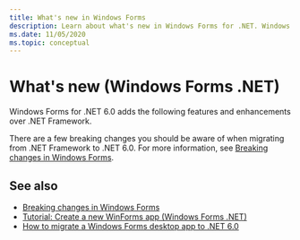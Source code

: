 ```yaml
---
title: What's new in Windows Forms
description: Learn about what's new in Windows Forms for .NET. Windows Forms. .NET provides new features and enhancements over .NET Framework.
ms.date: 11/05/2020
ms.topic: conceptual
---
```


# What's new (Windows Forms .NET)

Windows Forms for .NET 6.0 adds the following features and enhancements over .NET Framework.

There are a few breaking changes you should be aware of when migrating from .NET Framework to .NET 6.0. For more information, see [Breaking changes in Windows Forms](/dotnet/core/compatibility/winforms).


## See also

- [Breaking changes in Windows Forms](/dotnet/core/compatibility/winforms)
- [Tutorial: Create a new WinForms app (Windows Forms .NET)](../get-started/create-app-visual-studio.md)
- [How to migrate a Windows Forms desktop app to .NET 6.0](../migration/index.md)

